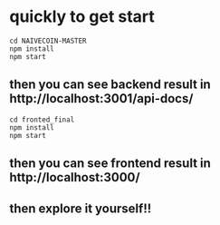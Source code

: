 # quickly to get start
```
cd NAIVECOIN-MASTER
npm install
npm start 
```
## then you can see backend result in http://localhost:3001/api-docs/

```
cd fronted_final
npm install
npm start
```

## then you can see frontend result in http://localhost:3000/

## then explore it yourself!!